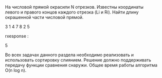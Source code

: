 На числовой прямой окрасили N отрезков. Известны координаты левого и правого концов каждого отрезка (Li и Ri). Найти длину окрашенной части числовой прямой.

3
1 4
7 8
2 5


rxesponse : 

5

Во всех задачах данного раздела необходимо реализовать и использовать сортировку слиянием. 
Решение должно поддерживать передачу функции сравнения снаружи.
Общее время работы алгоритма O(n log n).

